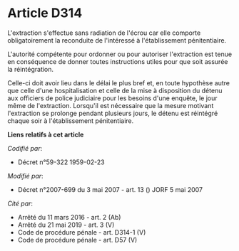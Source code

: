 # Article D314

L'extraction s'effectue sans radiation de l'écrou car elle comporte obligatoirement la reconduite de l'intéressé à
l'établissement pénitentiaire. 

L'autorité compétente pour ordonner ou pour autoriser l'extraction est tenue en conséquence de donner toutes instructions
utiles pour que soit assurée la réintégration. 

Celle-ci doit avoir lieu dans le délai le plus bref et, en toute hypothèse autre que celle d'une hospitalisation et celle de
la mise à disposition du détenu aux officiers de police judiciaire pour les besoins d'une enquête, le jour même de
l'extraction. Lorsqu'il est nécessaire que la mesure motivant l'extraction se prolonge pendant plusieurs jours, le détenu est
réintégré chaque soir à l'établissement pénitentiaire.

**Liens relatifs à cet article**

_Codifié par_:

  - Décret n°59-322 1959-02-23

_Modifié par_:

  - Décret n°2007-699 du 3 mai 2007 - art. 13 () JORF 5 mai 2007

_Cité par_:

  - Arrêté du 11 mars 2016 - art. 2 (Ab)
  - Arrêté du 21 mai 2019 - art. 3 (V)
  - Code de procédure pénale - art. D314-1 (V)
  - Code de procédure pénale - art. D57 (V)
